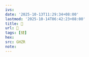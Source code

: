 ```yaml
---
ivs:
date: '2025-10-13T11:29:34+08:00'
lastmod: '2025-10-14T06:42:23+08:00'
title: 󰢉
url: 󰢉
tags: [撻]
hex: 
src: GHZR
note:
---
```

